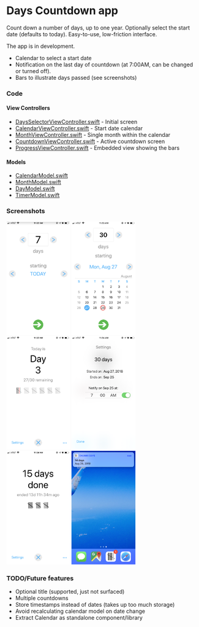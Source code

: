 # Days Countdown app

Count down a number of days, up to one year. Optionally select the start date (defaults to today). Easy-to-use, low-friction interface.

The app is in development.

* Calendar to select a start date
* Notification on the last day of countdown (at 7:00AM, can be changed or turned off).
* Bars to illustrate days passed (see screenshots)

### Code

#### View Controllers

* [DaysSelectorViewController.swift](Days/DaysSelectorViewController.swift) - Initial screen
* [CalendarViewController.swift](Days/CalendarViewController.swift) - Start date calendar
* [MonthViewController.swift](Days/MonthViewController.swift) - Single month within the calendar
* [CountdownViewController.swift](Days/CountdownViewController.swift) - Active countdown screen
* [ProgressViewController.swift](Days/ProgressViewController.swift) - Embedded view showing the bars

#### Models

* [CalendarModel.swift](Days/CalendarModel.swift)
* [MonthModel.swift](Days/MonthModel.swift)
* [DayModel.swift](Days/DayModel.swift)
* [TimerModel.swift](Days/TimerModel.swift)

### Screenshots

<img src="https://github.com/anarseyf/days/blob/master/documentation/screenshots/screenshot-1.png" width=33%> <img src="https://github.com/anarseyf/days/blob/master/documentation/screenshots/screenshot-2.png" width=33%> <img src="https://github.com/anarseyf/days/blob/master/documentation/screenshots/screenshot-3.png" width=33%> <img src="https://github.com/anarseyf/days/blob/master/documentation/screenshots/screenshot-4.png" width=33%> <img src="https://github.com/anarseyf/days/blob/master/documentation/screenshots/screenshot-5.png" width=33%> <img src="https://github.com/anarseyf/days/blob/master/documentation/screenshots/screenshot-6.png" width=33%>

### TODO/Future features

* Optional title (supported, just not surfaced)
* Multiple countdowns
* Store timestamps instead of dates (takes up too much storage)
* Avoid recalculating calendar model on date change
* Extract Calendar as standalone component/library
